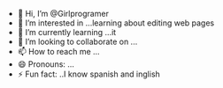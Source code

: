 - 👋 Hi, I’m @Girlprogramer
- 👀 I’m interested in ...learning about editing web pages
- 🌱 I’m currently learning ...it
- 💞️ I’m looking to collaborate on ...
- 📫 How to reach me ...
- 😄 Pronouns: ...
- ⚡ Fun fact: ..I know spanish and inglish

<!---
Girlprogramer/Girlprogramer is a ✨ special ✨ repository because its `README.md` (this file) appears on your GitHub profile.
You can click the Preview link to take a look at your changes.
--->
